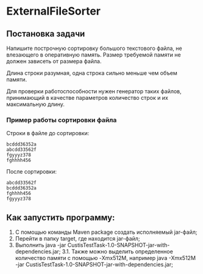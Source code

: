 # ExternalFileSorter

## Постановка задачи
Напишите построчную сортировку большого текстового файла, не влезающего в оперативную память.
Размер требуемой памяти не должен зависеть от размера файла.

Длина строки разумная, одна строка сильно меньше чем объем памяти.

Для проверки работоспособности нужен генератор таких файлов, принимающий в качестве параметров количество строк и их максимальную длину.

### Пример работы сортировки файла
Строки в файле до сортировки:
```
bcddd36352a
abcdd33562f
fgyyyz378
fghhhh456
```

После сортировки:
```
abcdd33562f
bcddd36352a
fghhhh456
fgyyyz378
```

## Как запустить программу:
1. С помощью команды Maven package создать исполняемый jar-файл;
2. Перейти в папку target, где находится jar-файл;
3. Выполнить java -jar CustisTestTask-1.0-SNAPSHOT-jar-with-dependencies.jar;
3.1. Также можно выделить определенное количество памяти с помощью -Xmx512M, например
      java -Xmx512M -jar CustisTestTask-1.0-SNAPSHOT-jar-with-dependencies.jar;
